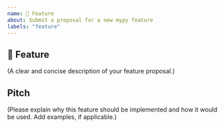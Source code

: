 ```yaml
---
name: 🚀 Feature
about: Submit a proposal for a new mypy feature
labels: "feature"
---
```


## 🚀 Feature

(A clear and concise description of your feature proposal.)

## Pitch

(Please explain why this feature should be implemented and how it would be used. Add examples, if applicable.)

